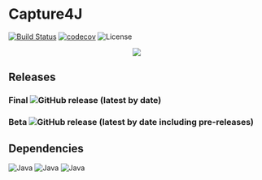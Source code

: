 # Capture4J

[![Build Status](https://travis-ci.org/firaja/capture4j.svg?branch=master)](https://travis-ci.org/firaja/capture4j)
[![codecov](https://codecov.io/gh/firaja/capture4j/branch/master/graph/badge.svg)](https://codecov.io/gh/firaja/capture4j)
![License](https://img.shields.io/github/license/firaja/capture4j)


<div align="center">
<img src="https://davidbertoldi.dev/resources/img/capture.png" align="center" style="max-width:80%;" />
</div>

## Releases
### Final ![GitHub release (latest by date)](https://img.shields.io/github/v/release/firaja/capture4j)

### Beta ![GitHub release (latest by date including pre-releases)](https://img.shields.io/github/v/release/firaja/capture4j?include_prereleases)
## Dependencies

![Java](https://img.shields.io/badge/java-1.8-informational.svg)
![Java](https://img.shields.io/badge/aspectj--maven-1.11-informational.svg)
![Java](https://img.shields.io/badge/junit-4.3-informational.svg)

